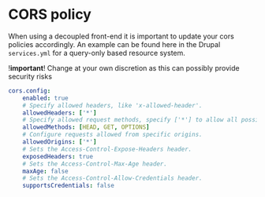 # CORS policy

When using a decoupled front-end it is important to update your cors policies accordingly.
An example can be found here in the Drupal `services.yml` for a query-only based resource system.

!**important**! Change at your own discretion as this can possibly provide security risks

```yml
cors.config:
    enabled: true
    # Specify allowed headers, like 'x-allowed-header'.
    allowedHeaders: ['*']
    # Specify allowed request methods, specify ['*'] to allow all possible ones.
    allowedMethods: [HEAD, GET, OPTIONS]
    # Configure requests allowed from specific origins.
    allowedOrigins: ['*']
    # Sets the Access-Control-Expose-Headers header.
    exposedHeaders: true
    # Sets the Access-Control-Max-Age header.
    maxAge: false
    # Sets the Access-Control-Allow-Credentials header.
    supportsCredentials: false
```